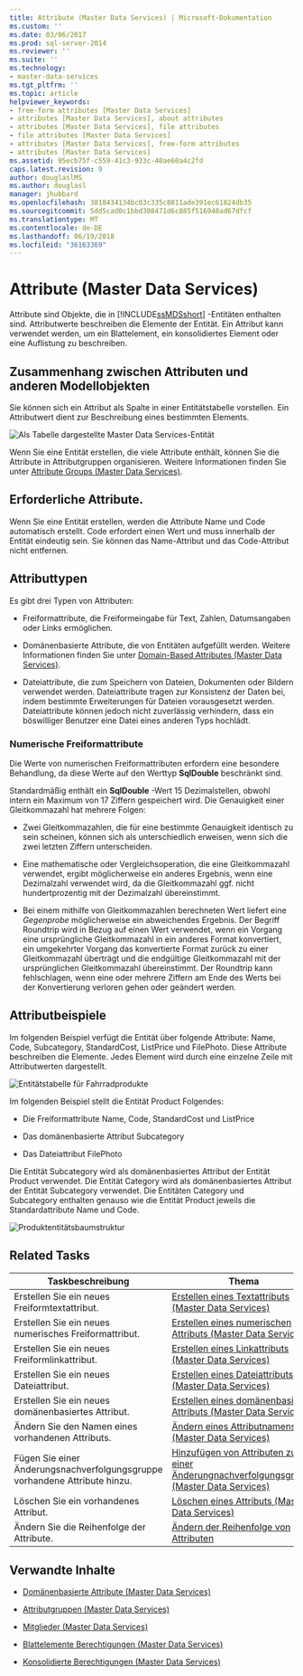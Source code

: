 ```yaml
---
title: Attribute (Master Data Services) | Microsoft-Dokumentation
ms.custom: ''
ms.date: 03/06/2017
ms.prod: sql-server-2014
ms.reviewer: ''
ms.suite: ''
ms.technology:
- master-data-services
ms.tgt_pltfrm: ''
ms.topic: article
helpviewer_keywords:
- free-form attributes [Master Data Services]
- attributes [Master Data Services], about attributes
- attributes [Master Data Services], file attributes
- file attributes [Master Data Services]
- attributes [Master Data Services], free-form attributes
- attributes [Master Data Services]
ms.assetid: 95ecb75f-c559-41c3-933c-40ae60a4c2fd
caps.latest.revision: 9
author: douglaslMS
ms.author: douglasl
manager: jhubbard
ms.openlocfilehash: 3818434134bc03c335c8811ade391ec61824db35
ms.sourcegitcommit: 5dd5cad0c1bbd308471d6c885f516948ad67dfcf
ms.translationtype: MT
ms.contentlocale: de-DE
ms.lasthandoff: 06/19/2018
ms.locfileid: "36163369"
---
```

# <a name="attributes-master-data-services"></a>Attribute (Master Data Services)
  Attribute sind Objekte, die in [!INCLUDE[ssMDSshort](../includes/ssmdsshort-md.md)] -Entitäten enthalten sind. Attributwerte beschreiben die Elemente der Entität. Ein Attribut kann verwendet werden, um ein Blattelement, ein konsolidiertes Element oder eine Auflistung zu beschreiben.  
  
## <a name="how-attributes-relate-to-other-model-objects"></a>Zusammenhang zwischen Attributen und anderen Modellobjekten  
 Sie können sich ein Attribut als Spalte in einer Entitätstabelle vorstellen. Ein Attributwert dient zur Beschreibung eines bestimmten Elements.  
  
 ![Als Tabelle dargestellte Master Data Services-Entität](../../2014/master-data-services/media/mds-conc-entity-table.gif "Master Data Services Entity Represented as Table")  
  
 Wenn Sie eine Entität erstellen, die viele Attribute enthält, können Sie die Attribute in Attributgruppen organisieren. Weitere Informationen finden Sie unter [Attribute Groups &#40;Master Data Services&#41;](attribute-groups-master-data-services.md).  
  
## <a name="required-attributes"></a>Erforderliche Attribute.  
 Wenn Sie eine Entität erstellen, werden die Attribute Name und Code automatisch erstellt. Code erfordert einen Wert und muss innerhalb der Entität eindeutig sein. Sie können das Name-Attribut und das Code-Attribut nicht entfernen.  
  
## <a name="attribute-types"></a>Attributtypen  
 Es gibt drei Typen von Attributen:  
  
-   Freiformattribute, die Freiformeingabe für Text, Zahlen, Datumsangaben oder Links ermöglichen.  
  
-   Domänenbasierte Attribute, die von Entitäten aufgefüllt werden. Weitere Informationen finden Sie unter [Domain-Based Attributes &#40;Master Data Services&#41;](../../2014/master-data-services/domain-based-attributes-master-data-services.md).  
  
-   Dateiattribute, die zum Speichern von Dateien, Dokumenten oder Bildern verwendet werden. Dateiattribute tragen zur Konsistenz der Daten bei, indem bestimmte Erweiterungen für Dateien vorausgesetzt werden. Dateiattribute können jedoch nicht zuverlässig verhindern, dass ein böswilliger Benutzer eine Datei eines anderen Typs hochlädt.  
  
### <a name="numeric-free-form-attributes"></a>Numerische Freiformattribute  
 Die Werte von numerischen Freiformattributen erfordern eine besondere Behandlung, da diese Werte auf den Werttyp **SqlDouble** beschränkt sind.  
  
 Standardmäßig enthält ein **SqlDouble** -Wert 15 Dezimalstellen, obwohl intern ein Maximum von 17 Ziffern gespeichert wird. Die Genauigkeit einer Gleitkommazahl hat mehrere Folgen:  
  
-   Zwei Gleitkommazahlen, die für eine bestimmte Genauigkeit identisch zu sein scheinen, können sich als unterschiedlich erweisen, wenn sich die zwei letzten Ziffern unterscheiden.  
  
-   Eine mathematische oder Vergleichsoperation, die eine Gleitkommazahl verwendet, ergibt möglicherweise ein anderes Ergebnis, wenn eine Dezimalzahl verwendet wird, da die Gleitkommazahl ggf. nicht hundertprozentig mit der Dezimalzahl übereinstimmt.  
  
-   Bei einem mithilfe von Gleitkommazahlen berechneten Wert liefert eine *Gegenprobe* möglicherweise ein abweichendes Ergebnis. Der Begriff Roundtrip wird in Bezug auf einen Wert verwendet, wenn ein Vorgang eine ursprüngliche Gleitkommazahl in ein anderes Format konvertiert, ein umgekehrter Vorgang das konvertierte Format zurück zu einer Gleitkommazahl überträgt und die endgültige Gleitkommazahl mit der ursprünglichen Gleitkommazahl übereinstimmt. Der Roundtrip kann fehlschlagen, wenn eine oder mehrere Ziffern am Ende des Werts bei der Konvertierung verloren gehen oder geändert werden.  
  
## <a name="attribute-examples"></a>Attributbeispiele  
 Im folgenden Beispiel verfügt die Entität über folgende Attribute: Name, Code, Subcategory, StandardCost, ListPrice und FilePhoto. Diese Attribute beschreiben die Elemente. Jedes Element wird durch eine einzelne Zeile mit Attributwerten dargestellt.  
  
 ![Entitätstabelle für Fahrradprodukte](../../2014/master-data-services/media/mds-conc-entity-table-w-data.gif "Bike Product Entity Table")  
  
 Im folgenden Beispiel stellt die Entität Product Folgendes:  
  
-   Die Freiformattribute Name, Code, StandardCost und ListPrice  
  
-   Das domänenbasierte Attribut Subcategory  
  
-   Das Dateiattribut FilePhoto  
  
 Die Entität Subcategory wird als domänenbasiertes Attribut der Entität Product verwendet. Die Entität Category wird als domänenbasiertes Attribut der Entität Subcategory verwendet. Die Entitäten Category und Subcategory enthalten genauso wie die Entität Product jeweils die Standardattribute Name und Code.  
  
 ![Produktentitätsbaumstruktur](../../2014/master-data-services/media/mds-conc-entity-ui.gif "Product Entity Tree Structure")  
  
## <a name="related-tasks"></a>Related Tasks  
  
|Taskbeschreibung|Thema|  
|----------------------|-----------|  
|Erstellen Sie ein neues Freiformtextattribut.|[Erstellen eines Textattributs &#40;Master Data Services&#41;](../../2014/master-data-services/create-a-text-attribute-master-data-services.md)|  
|Erstellen Sie ein neues numerisches Freiformattribut.|[Erstellen eines numerischen Attributs &#40;Master Data Services&#41;](../../2014/master-data-services/create-a-numeric-attribute-master-data-services.md)|  
|Erstellen Sie ein neues Freiformlinkattribut.|[Erstellen eines Linkattributs &#40;Master Data Services&#41;](../../2014/master-data-services/create-a-link-attribute-master-data-services.md)|  
|Erstellen Sie ein neues Dateiattribut.|[Erstellen eines Dateiattributs &#40;Master Data Services&#41;](../../2014/master-data-services/create-a-file-attribute-master-data-services.md)|  
|Erstellen Sie ein neues domänenbasiertes Attribut.|[Erstellen eines domänenbasierten Attributs &#40;Master Data Services&#41;](../../2014/master-data-services/create-a-domain-based-attribute-master-data-services.md)|  
|Ändern Sie den Namen eines vorhandenen Attributs.|[Ändern eines Attributnamens &#40;Master Data Services&#41;](change-an-attribute-name-and-data-type-master-data-services.md)|  
|Fügen Sie einer Änderungsnachverfolgungsgruppe vorhandene Attribute hinzu.|[Hinzufügen von Attributen zu einer Änderungnachverfolgungsgruppe &#40;Master Data Services&#41;](../../2014/master-data-services/add-attributes-to-a-change-tracking-group-master-data-services.md)|  
|Löschen Sie ein vorhandenes Attribut.|[Löschen eines Attributs &#40;Master Data Services&#41;](../../2014/master-data-services/delete-an-attribute-master-data-services.md)|  
|Ändern Sie die Reihenfolge der Attribute.|[Ändern der Reihenfolge von Attributen](../../2014/master-data-services/change-the-order-of-attributes.md)|  
  
## <a name="related-content"></a>Verwandte Inhalte  
  
-   [Domänenbasierte Attribute &#40;Master Data Services&#41;](../../2014/master-data-services/domain-based-attributes-master-data-services.md)  
  
-   [Attributgruppen &#40;Master Data Services&#41;](attribute-groups-master-data-services.md)  
  
-   [Mitglieder &#40;Master Data Services&#41;](../../2014/master-data-services/members-master-data-services.md)  
  
-   [Blattelemente Berechtigungen &#40;Master Data Services&#41;](../../2014/master-data-services/leaf-permissions-master-data-services.md)  
  
-   [Konsolidierte Berechtigungen &#40;Master Data Services&#41;](../../2014/master-data-services/consolidated-permissions-master-data-services.md)  
  
  